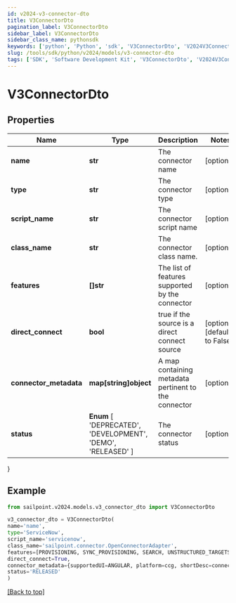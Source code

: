 ```yaml
---
id: v2024-v3-connector-dto
title: V3ConnectorDto
pagination_label: V3ConnectorDto
sidebar_label: V3ConnectorDto
sidebar_class_name: pythonsdk
keywords: ['python', 'Python', 'sdk', 'V3ConnectorDto', 'V2024V3ConnectorDto'] 
slug: /tools/sdk/python/v2024/models/v3-connector-dto
tags: ['SDK', 'Software Development Kit', 'V3ConnectorDto', 'V2024V3ConnectorDto']
---
```


# V3ConnectorDto


## Properties

Name | Type | Description | Notes
------------ | ------------- | ------------- | -------------
**name** | **str** | The connector name | [optional] 
**type** | **str** | The connector type | [optional] 
**script_name** | **str** | The connector script name | [optional] 
**class_name** | **str** | The connector class name. | [optional] 
**features** | **[]str** | The list of features supported by the connector | [optional] 
**direct_connect** | **bool** | true if the source is a direct connect source | [optional] [default to False]
**connector_metadata** | **map[string]object** | A map containing metadata pertinent to the connector | [optional] 
**status** |  **Enum** [  'DEPRECATED',    'DEVELOPMENT',    'DEMO',    'RELEASED' ] | The connector status | [optional] 
}

## Example

```python
from sailpoint.v2024.models.v3_connector_dto import V3ConnectorDto

v3_connector_dto = V3ConnectorDto(
name='name',
type='ServiceNow',
script_name='servicenow',
class_name='sailpoint.connector.OpenConnectorAdapter',
features=[PROVISIONING, SYNC_PROVISIONING, SEARCH, UNSTRUCTURED_TARGETS],
direct_connect=True,
connector_metadata={supportedUI=ANGULAR, platform=ccg, shortDesc=connector description},
status='RELEASED'
)

```
[[Back to top]](#) 

